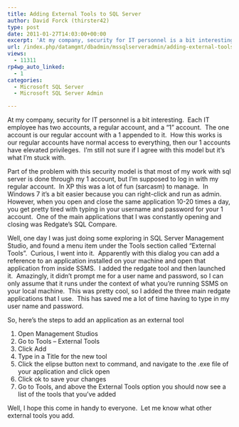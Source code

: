 ```yaml
---
title: Adding External Tools to SQL Server
author: David Forck (thirster42)
type: post
date: 2011-01-27T14:03:00+00:00
excerpt: 'At my company, security for IT personnel is a bit interesting.  Each IT employee has two accounts, a regular account, and a "1" account.  The one account is our regular account with a 1 appended to it.  How this works is our regular accounts have normal&hellip;'
url: /index.php/datamgmt/dbadmin/mssqlserveradmin/adding-external-tools-to-sql/
views:
  - 11311
rp4wp_auto_linked:
  - 1
categories:
  - Microsoft SQL Server
  - Microsoft SQL Server Admin

---
```

At my company, security for IT personnel is a bit interesting.  Each IT employee has two accounts, a regular account, and a &#8220;1&#8221; account.  The one account is our regular account with a 1 appended to it.  How this works is our regular accounts have normal access to everything, then our 1 accounts have elevated privileges.  I&#8217;m still not sure if I agree with this model but it&#8217;s what I&#8217;m stuck with.

Part of the problem with this security model is that most of my work with sql server is done through my 1 account, but I&#8217;m supposed to log in with my regular account.  In XP this was a lot of fun (sarcasm) to manage.  In Windows 7 it&#8217;s a bit easier because you can right-click and run as admin.  However, when you open and close the same application 10-20 times a day, you get pretty tired with typing in your username and password for your 1 account.  One of the main applications that I was constantly opening and closing was Redgate&#8217;s SQL Compare.

Well, one day I was just doing some exploring in SQL Server Management Studio, and found a menu item under the Tools section called &#8220;External Tools&#8221;.  Curious, I went into it.  Apparently with this dialog you can add a reference to an application installed on your machine and open that application from inside SSMS.  I added the redgate tool and then launched it.  Amazingly, it didn&#8217;t prompt me for a user name and password, so I can only assume that it runs under the context of what you&#8217;re running SSMS on your local machine.  This was pretty cool, so I added the three main redgate applications that I use.  This has saved me a lot of time having to type in my user name and password.

So, here&#8217;s the steps to add an application as an external tool

  1. Open Management Studios
  2. Go to Tools &#8211; External Tools
  3. Click Add
  4. Type in a Title for the new tool
  5. Click the elipse button next to command, and navigate to the .exe file of your application and click open
  6. Click ok to save your changes
  7. Go to Tools, and above the External Tools option you should now see a list of the tools that you&#8217;ve added

Well, I hope this come in handy to everyone.  Let me know what other external tools you add.